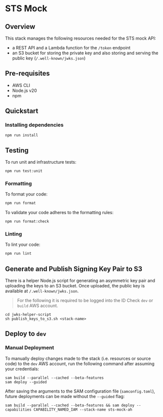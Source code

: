 # STS Mock 

## Overview
This stack manages the following resources needed for the STS mock API:
* a REST API and a Lambda function for the `/token` endpoint
* an S3 bucket for storing the private key and also storing and serving the public key (`/.well-known/jwks.json`)

## Pre-requisites
- AWS CLI
- Node.js v20
- npm

## Quickstart
### Installing dependencies
```bash
npm run install
```

## Testing
To run unit and infrastructure tests:

```bash
npm run test:unit
```

### Formatting
To format your code:
```bash
npm run format
```

To validate your code adheres to the formatting rules:
```bash
npm run format:check
```

### Linting
To lint your code:
```bash
npm run lint
```

## Generate and Publish Signing Key Pair to S3
There is a helper Node.js script for generating an asymmetric key pair and uploading the keys to an S3 bucket. Once uploaded, the public key is available at `/.well-known/jwks.json`.

> For the following it is required to be logged into the ID Check `dev` or `build` AWS account.

```shell
cd jwks-helper-script
sh publish_keys_to_s3.sh <stack-name>
```

## Deploy to `dev`
### Manual Deployment
To manually deploy changes made to the stack (i.e. resources or source code) to the `dev` AWS account, run the following command after assuming your credentials:
```shell
sam build --parallel --cached --beta-features
sam deploy --guided
```

After saving the arguments to the SAM configuration file (`samconfig.toml`), future deployments can be made without the `--guided` flag:
```shell
sam build --parallel --cached --beta-features && sam deploy --capabilities CAPABILITY_NAMED_IAM --stack-name sts-mock-ah     
```